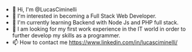 - 👋 Hi, I'm @LucasCiminelli
- 👀 I'm interested in becoming a Full Stack Web Developer.
- 🌱 I'm currently learning Backend with Node Js and PHP full stack.
- 💞️ I am looking for my first work experience in the IT world in order to further develop my skills as a programmer.
- 📫 How to contact me https://www.linkedin.com/in/lucasciminelli/

<!---
LucasCiminelli/LucasCiminelli is a ✨ special ✨ repository because its `README.md` (this file) appears on your GitHub profile.
You can click the Preview link to take a look at your changes.
--->
